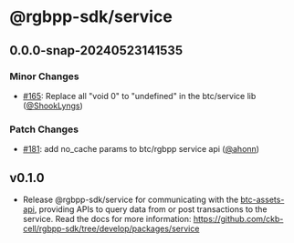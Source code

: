 # @rgbpp-sdk/service

## 0.0.0-snap-20240523141535

### Minor Changes

- [#165](https://github.com/ckb-cell/rgbpp-sdk/pull/165): Replace all "void 0" to "undefined" in the btc/service lib ([@ShookLyngs](https://github.com/ShookLyngs))

### Patch Changes

- [#181](https://github.com/ckb-cell/rgbpp-sdk/pull/181): add no_cache params to btc/rgbpp service api ([@ahonn](https://github.com/ahonn))

## v0.1.0

- Release @rgbpp-sdk/service for communicating with the [btc-assets-api](https://github.com/ckb-cell/btc-assets-api), providing APIs to query data from or post transactions to the service. Read the docs for more information: https://github.com/ckb-cell/rgbpp-sdk/tree/develop/packages/service
